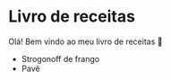 # Livro de receitas

Olá! Bem vindo ao meu livro de receitas :wave:

- Strogonoff de frango
- Pavê


